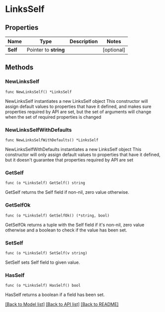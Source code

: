 # LinksSelf

## Properties

Name | Type | Description | Notes
------------ | ------------- | ------------- | -------------
**Self** | Pointer to **string** |  | [optional] 

## Methods

### NewLinksSelf

`func NewLinksSelf() *LinksSelf`

NewLinksSelf instantiates a new LinksSelf object
This constructor will assign default values to properties that have it defined,
and makes sure properties required by API are set, but the set of arguments
will change when the set of required properties is changed

### NewLinksSelfWithDefaults

`func NewLinksSelfWithDefaults() *LinksSelf`

NewLinksSelfWithDefaults instantiates a new LinksSelf object
This constructor will only assign default values to properties that have it defined,
but it doesn't guarantee that properties required by API are set

### GetSelf

`func (o *LinksSelf) GetSelf() string`

GetSelf returns the Self field if non-nil, zero value otherwise.

### GetSelfOk

`func (o *LinksSelf) GetSelfOk() (*string, bool)`

GetSelfOk returns a tuple with the Self field if it's non-nil, zero value otherwise
and a boolean to check if the value has been set.

### SetSelf

`func (o *LinksSelf) SetSelf(v string)`

SetSelf sets Self field to given value.

### HasSelf

`func (o *LinksSelf) HasSelf() bool`

HasSelf returns a boolean if a field has been set.


[[Back to Model list]](../README.md#documentation-for-models) [[Back to API list]](../README.md#documentation-for-api-endpoints) [[Back to README]](../README.md)


